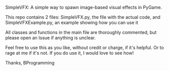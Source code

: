 SimpleVFX: A simple way to spawn image-based visual effects in PyGame.

This repo contains 2 files: SimpleVFX.py, the file with the actual code, and SimpleVFXExample.py, an example showing how you can use it

All classes and functions in the main file are thoroughly commented, but please open an Issue if anything is unclear.

Feel free to use this as you like, without credit or charge, if it's helpful. Or to rage at me if it's not. If you do use it, I would love to see how!

Thanks,
BProgramming
